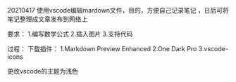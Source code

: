 20210417
使用vscode编辑mardown文件，目的，方便自己记录笔记
，日后可将笔记整理成文章发布到网络上

要求：
1.编写数学公式
2.插入图片
3.支持代码

过程：
下载插件：
1.Markdown Preview Enhanced
2.One Dark Pro
3.vscode-icons

更改vscode的主题为浅色
